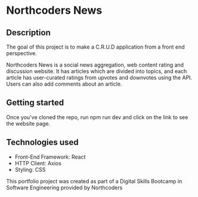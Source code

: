 # Northcoders News 

## Description

The goal of this project is to make a C.R.U.D application from a front end perspective.

Northcoders News is a social news aggregation, web content rating and discussion website. It has articles which are divided into topics, and each article has user-curated ratings from upvotes and downvotes using the API. 
Users can also add comments about an article.

## Getting started

Once you've cloned the repo, run npm run dev and click on the link to see the website page.

## Technologies used

- Front-End Framework: React
- HTTP Client: Axios
- Styling: CSS


This portfolio project was created as part of a Digital Skills Bootcamp in Software Engineering provided by Northcoders
